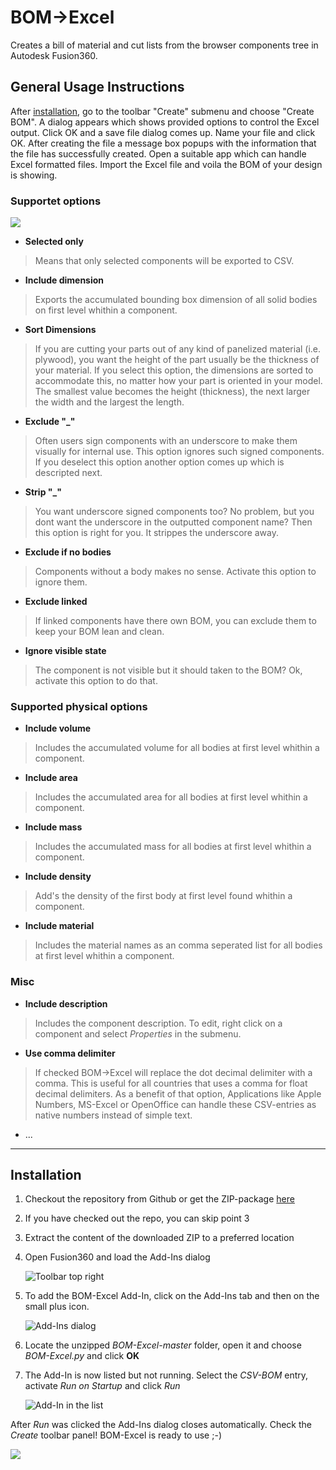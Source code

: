 # BOM->Excel
Creates a bill of material and cut lists from the browser components tree in Autodesk Fusion360.

## General Usage Instructions
After [installation](#installation), go to the toolbar "Create" submenu and choose "Create BOM". A dialog appears which shows provided options to control the Excel output. Click OK and a save file dialog comes up. Name your file and click OK. After creating the file a message box popups with the information that the file has successfully created. Open a suitable app which can handle Excel formatted files. Import the Excel file and voila the BOM of your design is showing.

### Supportet options

![](resources/BOM-Excel/store_screen.png)

* **Selected only**
> Means that only selected components will be exported to CSV.

* **Include dimension**
> Exports the accumulated bounding box dimension of all solid bodies on first level whithin a component.

* **Sort Dimensions**
> If you are cutting your parts out of any kind of panelized material (i.e. plywood), you want the height of the part usually be the thickness of your material. 
If you select this option, the dimensions are sorted to accommodate this, no matter how your part is oriented in your model. 
The smallest value becomes the height (thickness), the next larger the width and the largest the length.

* **Exclude "_"**
> Often users sign components with an underscore to make them visually for internal use. This option ignores such signed components.
> If you deselect this option another option comes up which is descripted next.

* **Strip "_"**
> You want underscore signed components too? No problem, but you dont want the underscore in the outputted component name? Then this option is right for you. It strippes the underscore away.

* **Exclude if no bodies**
> Components without a body makes no sense. Activate this option to ignore them.

* **Exclude linked**
> If linked components have there own BOM, you can exclude them to keep your BOM lean and clean.

* **Ignore visible state**
> The component is not visible but it should taken to the BOM? Ok, activate this option to do that.

### Supported physical options

* **Include volume**
> Includes the accumulated volume for all bodies at first level whithin a component.

* **Include area**
> Includes the accumulated area for all bodies at first level whithin a component.

* **Include mass**
> Includes the accumulated mass for all bodies at first level whithin a component.

* **Include density**
> Add's the density of the first body at first level found whithin a component.

* **Include material**
> Includes the material names as an comma seperated list for all bodies at first level whithin a component.

### Misc

* **Include description**
> Includes the component description. To edit, right click on a component and select _Properties_ in the submenu.

* **Use comma delimiter**
> If checked BOM->Excel will replace the dot decimal delimiter with a comma. This is useful for all countries that uses a comma for float decimal delimiters.
> As a benefit of that option, Applications like Apple Numbers, MS-Excel or OpenOffice can handle these CSV-entries as native numbers instead of simple text.

* ...


---

<a id="installation"></a>

## Installation

1. Checkout the repository from Github or get the ZIP-package [here](http://www.github.de/macmanpb/BOM-Excel/archive/master.zip)
2. If you have checked out the repo, you can skip point 3
3. Extract the content of the downloaded ZIP to a preferred location
4. Open Fusion360 and load the Add-Ins dialog

	![Toolbar top right](resources/BOM-Excel/toolbar.png)

5. To add the BOM-Excel Add-In, click on the Add-Ins tab and then on the small plus icon.

	![Add-Ins dialog](resources/BOM-Excel/addins_dialog.png)

6. Locate the unzipped _BOM-Excel-master_ folder, open it and choose _BOM-Excel.py_ and click **OK**

7. The Add-In is now listed but not running. Select the _CSV-BOM_ entry, activate _Run on Startup_ and click _Run_

	![Add-In in the list](resources/BOM-Excel/addins-dialog-listed.png)

After _Run_ was clicked the Add-Ins dialog closes automatically.
Check the _Create_ toolbar panel! BOM-Excel is ready to use ;-)

![](resources/BOM-Excel/create_panel.png)




